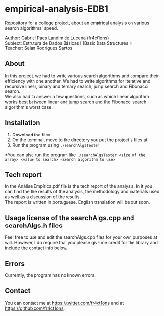 # empirical-analysis-EDB1
Repository for a college project, about an empirical analysis on various search algorithms' speed.

Author: Gabriel Paes Landim de Lucena (fr4ct1ons)  
Subject: Estrutura de Dados Básicas I (Basic Data Structures I)  
Teacher: Selan Rodrigues Santos  

## About
In this project, we had to write various search algorithms and compare their efficiency with one another. We had to write algorithms for iterative and recursive linear, binary and ternary search, jump search and Fibonacci search.  
We also had to answer a few questions, such as which linear algorithm works best between linear and jump search and the Fibonacci search algorithm's worst case.

## Installation
1. Download the files  
2. On the terminal, move to the directory you put the project's files at  
3. Run the program using `./searchAlgsTester`  

*You can also run the program like `./searchAlgsTester <size of the array> <value to search> <search algorithm to use> `   

## Tech report
In the Análise Empírica.pdf file is the tech report of the analysis. In it you can find the the results of the analysis, the methodology and materials used as well as a discussion of the results.  
The report is written in portuguese. English translation will be out soon.

## Usage license of the searchAlgs.cpp and searchAlgs.h files
Feel free to use and edit the searchAlgs.cpp files for your own purposes at will. However, I do require that you please give me credit for the library and include the contact info below.

## Errors
Currently, the program has no known errors.

## Contact
You can contact me at https://twitter.com/fr4ct1ons and at https://github.com/fr4ct1ons.

